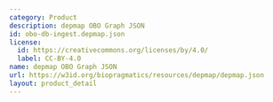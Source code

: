 ```yaml
---
category: Product
description: depmap OBO Graph JSON
id: obo-db-ingest.depmap.json
license:
  id: https://creativecommons.org/licenses/by/4.0/
  label: CC-BY-4.0
name: depmap OBO Graph JSON
url: https://w3id.org/biopragmatics/resources/depmap/depmap.json
layout: product_detail
---
```

